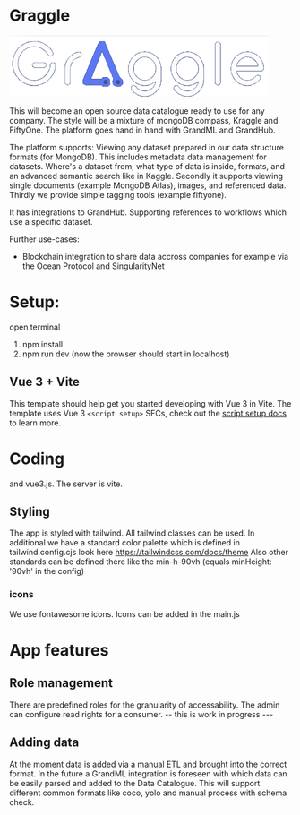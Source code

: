 # Graggle
![Getting Started](./src/assets/graggle_logo_large.png)

This will become an open source data catalogue ready to use for any company.
The style will be a mixture of mongoDB compass, Kraggle and FiftyOne.
The platform goes hand in hand with GrandML and GrandHub.

The platform supports:
Viewing any dataset prepared in our data structure formats (for MongoDB). This includes metadata data management for datasets. Where's a dataset from, what type of data is inside, formats, and an advanced semantic search like in Kaggle.
Secondly it supports viewing single documents (example MongoDB Atlas), images, and referenced data.
Thirdly we provide simple tagging tools (example fiftyone).

It has integrations to GrandHub.
Supporting references to workflows which use a specific dataset.

Further use-cases:
- Blockchain integration to share data accross companies for example via the Ocean Protocol and SingularityNet


# Setup:
open terminal
1. npm install 
2. npm run dev (now the browser should start in localhost)

## Vue 3 + Vite

This template should help get you started developing with Vue 3 in Vite. The template uses Vue 3 `<script setup>` SFCs, check out the [script setup docs](https://v3.vuejs.org/api/sfc-script-setup.html#sfc-script-setup) to learn more.

# Coding

 and vue3.js. The server is vite.


## Styling
The app is styled with tailwind. All tailwind classes can be used.
In additional we have a standard color palette which is defined in tailwind.config.cjs look here https://tailwindcss.com/docs/theme
Also other standards can be defined there like the min-h-90vh (equals minHeight: '90vh' in the config)

### icons
We use fontawesome icons. Icons can be added in the main.js

# App features

## Role management
There are predefined roles for the granularity of accessability. The admin can configure read rights for a consumer.
-- this is work in progress ---

## Adding data
At the moment data is added via a manual ETL and brought into the correct format. In the future a GrandML integration is foreseen with which data can be easily parsed and added to the Data Catalogue.
This will support different common formats like coco, yolo and manual process with schema check.
